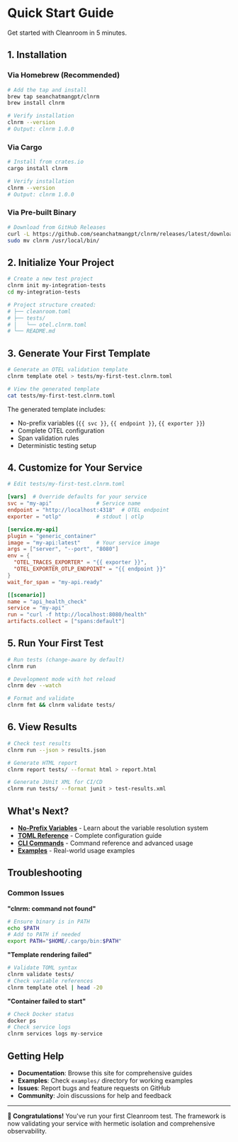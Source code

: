 # Quick Start Guide

Get started with Cleanroom in 5 minutes.

## 1. Installation

### Via Homebrew (Recommended)

```bash
# Add the tap and install
brew tap seanchatmangpt/clnrm
brew install clnrm

# Verify installation
clnrm --version
# Output: clnrm 1.0.0
```

### Via Cargo

```bash
# Install from crates.io
cargo install clnrm

# Verify installation
clnrm --version
# Output: clnrm 1.0.0
```

### Via Pre-built Binary

```bash
# Download from GitHub Releases
curl -L https://github.com/seanchatmangpt/clnrm/releases/latest/download/clnrm-x86_64-unknown-linux-gnu.tar.gz | tar xz
sudo mv clnrm /usr/local/bin/
```

## 2. Initialize Your Project

```bash
# Create a new test project
clnrm init my-integration-tests
cd my-integration-tests

# Project structure created:
# ├── cleanroom.toml
# ├── tests/
# │   └── otel.clnrm.toml
# └── README.md
```

## 3. Generate Your First Template

```bash
# Generate an OTEL validation template
clnrm template otel > tests/my-first-test.clnrm.toml

# View the generated template
cat tests/my-first-test.clnrm.toml
```

The generated template includes:
- No-prefix variables (`{{ svc }}`, `{{ endpoint }}`, `{{ exporter }}`)
- Complete OTEL configuration
- Span validation rules
- Deterministic testing setup

## 4. Customize for Your Service

```toml
# Edit tests/my-first-test.clnrm.toml

[vars]  # Override defaults for your service
svc = "my-api"              # Service name
endpoint = "http://localhost:4318"  # OTEL endpoint
exporter = "otlp"           # stdout | otlp

[service.my-api]
plugin = "generic_container"
image = "my-api:latest"     # Your service image
args = ["server", "--port", "8080"]
env = {
  "OTEL_TRACES_EXPORTER" = "{{ exporter }}",
  "OTEL_EXPORTER_OTLP_ENDPOINT" = "{{ endpoint }}"
}
wait_for_span = "my-api.ready"

[[scenario]]
name = "api_health_check"
service = "my-api"
run = "curl -f http://localhost:8080/health"
artifacts.collect = ["spans:default"]
```

## 5. Run Your First Test

```bash
# Run tests (change-aware by default)
clnrm run

# Development mode with hot reload
clnrm dev --watch

# Format and validate
clnrm fmt && clnrm validate tests/
```

## 6. View Results

```bash
# Check test results
clnrm run --json > results.json

# Generate HTML report
clnrm report tests/ --format html > report.html

# Generate JUnit XML for CI/CD
clnrm run tests/ --format junit > test-results.xml
```

## What's Next?

- **[No-Prefix Variables](./variables)** - Learn about the variable resolution system
- **[TOML Reference](./toml-reference)** - Complete configuration guide
- **[CLI Commands](./cli-guide)** - Command reference and advanced usage
- **[Examples](../../examples/)** - Real-world usage examples

## Troubleshooting

### Common Issues

**"clnrm: command not found"**
```bash
# Ensure binary is in PATH
echo $PATH
# Add to PATH if needed
export PATH="$HOME/.cargo/bin:$PATH"
```

**"Template rendering failed"**
```bash
# Validate TOML syntax
clnrm validate tests/
# Check variable references
clnrm template otel | head -20
```

**"Container failed to start"**
```bash
# Check Docker status
docker ps
# Check service logs
clnrm services logs my-service
```

## Getting Help

- **Documentation**: Browse this site for comprehensive guides
- **Examples**: Check `examples/` directory for working examples
- **Issues**: Report bugs and feature requests on GitHub
- **Community**: Join discussions for help and feedback

---

**🎉 Congratulations!** You've run your first Cleanroom test. The framework is now validating your service with hermetic isolation and comprehensive observability.
